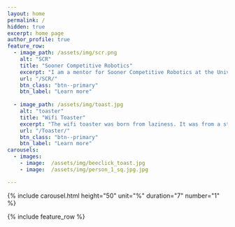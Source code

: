 ```yaml
---
layout: home
permalink: /
hidden: true
excerpt: home page
author_profile: true
feature_row:
  - image_path: /assets/img/scr.png
    alt: "SCR"
    title: "Sooner Competitive Robotics"
    excerpt: "I am a mentor for Sooner Competitive Robotics at the University of Oklahoma."
    url: "/SCR/"
    btn_class: "btn--primary"
    btn_label: "Learn more"  
  
  - image_path: /assets/img/toast.jpg
    alt: "toaster"
    title: "Wifi Toaster"
    excerpt: "The wifi toaster was born from laziness. It was from a student's desire to not get up to toast bread."
    url: "/Toaster/"
    btn_class: "btn--primary"
    btn_label: "Learn more"  
carousels:
  - images: 
    - image:  /assets/img/beeclick_toast.jpg
    - image:  /assets/img/person_1_sq.jpg.jpg

---
```

{% include carousel.html height="50" unit="%" duration="7" number="1" %}

{% include feature_row %}